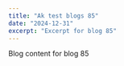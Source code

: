 ```yaml
---
title: "Ak test blogs 85"
date: "2024-12-31"
excerpt: "Excerpt for blog 85"
---
```


Blog content for blog 85